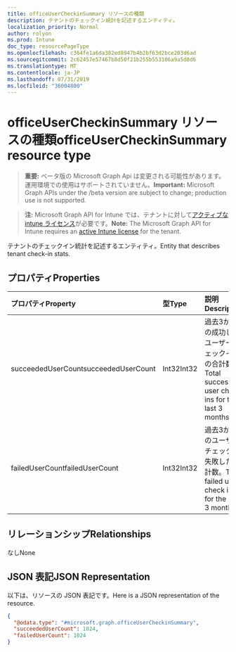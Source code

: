 ```yaml
---
title: officeUserCheckinSummary リソースの種類
description: テナントのチェックイン統計を記述するエンティティ。
localization_priority: Normal
author: rolyon
ms.prod: Intune
doc_type: resourcePageType
ms.openlocfilehash: c364fe1a6da382ed8947b4b2bf63d2bce203d6ad
ms.sourcegitcommit: 2c62457e57467b8d50f21b255b553106a9a5d8d6
ms.translationtype: MT
ms.contentlocale: ja-JP
ms.lasthandoff: 07/31/2019
ms.locfileid: "36004800"
---
```

# <a name="officeusercheckinsummary-resource-type"></a><span data-ttu-id="67ae9-103">officeUserCheckinSummary リソースの種類</span><span class="sxs-lookup"><span data-stu-id="67ae9-103">officeUserCheckinSummary resource type</span></span>

> <span data-ttu-id="67ae9-104">**重要:** ベータ版の Microsoft Graph Api は変更される可能性があります。運用環境での使用はサポートされていません。</span><span class="sxs-lookup"><span data-stu-id="67ae9-104">**Important:** Microsoft Graph APIs under the /beta version are subject to change; production use is not supported.</span></span>

> <span data-ttu-id="67ae9-105">**注:** Microsoft Graph API for Intune では、テナントに対して[アクティブな intune ライセンス](https://go.microsoft.com/fwlink/?linkid=839381)が必要です。</span><span class="sxs-lookup"><span data-stu-id="67ae9-105">**Note:** The Microsoft Graph API for Intune requires an [active Intune license](https://go.microsoft.com/fwlink/?linkid=839381) for the tenant.</span></span>

<span data-ttu-id="67ae9-106">テナントのチェックイン統計を記述するエンティティ。</span><span class="sxs-lookup"><span data-stu-id="67ae9-106">Entity that describes  tenant check-in stats.</span></span>

## <a name="properties"></a><span data-ttu-id="67ae9-107">プロパティ</span><span class="sxs-lookup"><span data-stu-id="67ae9-107">Properties</span></span>
|<span data-ttu-id="67ae9-108">プロパティ</span><span class="sxs-lookup"><span data-stu-id="67ae9-108">Property</span></span>|<span data-ttu-id="67ae9-109">型</span><span class="sxs-lookup"><span data-stu-id="67ae9-109">Type</span></span>|<span data-ttu-id="67ae9-110">説明</span><span class="sxs-lookup"><span data-stu-id="67ae9-110">Description</span></span>|
|:---|:---|:---|
|<span data-ttu-id="67ae9-111">succeededUserCount</span><span class="sxs-lookup"><span data-stu-id="67ae9-111">succeededUserCount</span></span>|<span data-ttu-id="67ae9-112">Int32</span><span class="sxs-lookup"><span data-stu-id="67ae9-112">Int32</span></span>|<span data-ttu-id="67ae9-113">過去3か月間の成功したユーザーチェックインの合計数。</span><span class="sxs-lookup"><span data-stu-id="67ae9-113">Total successful user check ins for the last 3 months.</span></span>|
|<span data-ttu-id="67ae9-114">failedUserCount</span><span class="sxs-lookup"><span data-stu-id="67ae9-114">failedUserCount</span></span>|<span data-ttu-id="67ae9-115">Int32</span><span class="sxs-lookup"><span data-stu-id="67ae9-115">Int32</span></span>|<span data-ttu-id="67ae9-116">過去3か月間のユーザーチェックに失敗した合計数。</span><span class="sxs-lookup"><span data-stu-id="67ae9-116">Total failed user check ins for the last 3 months.</span></span>|

## <a name="relationships"></a><span data-ttu-id="67ae9-117">リレーションシップ</span><span class="sxs-lookup"><span data-stu-id="67ae9-117">Relationships</span></span>
<span data-ttu-id="67ae9-118">なし</span><span class="sxs-lookup"><span data-stu-id="67ae9-118">None</span></span>

## <a name="json-representation"></a><span data-ttu-id="67ae9-119">JSON 表記</span><span class="sxs-lookup"><span data-stu-id="67ae9-119">JSON Representation</span></span>
<span data-ttu-id="67ae9-120">以下は、リソースの JSON 表記です。</span><span class="sxs-lookup"><span data-stu-id="67ae9-120">Here is a JSON representation of the resource.</span></span>
<!-- {
  "blockType": "resource",
  "keyProperty": "id",
  "@odata.type": "microsoft.graph.officeUserCheckinSummary"
}
-->
``` json
{
  "@odata.type": "#microsoft.graph.officeUserCheckinSummary",
  "succeededUserCount": 1024,
  "failedUserCount": 1024
}
```



